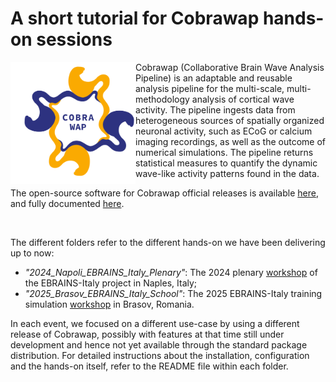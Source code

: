 # A short tutorial for Cobrawap hands-on sessions

<img src="https://github.com/APE-group/hands_on_cobrawap/blob/main/doc/images/cobrawap_logo.png" align="left" width="200px">

Cobrawap (Collaborative Brain Wave Analysis Pipeline) is an adaptable and reusable analysis pipeline for the multi-scale, multi-methodology analysis of cortical wave activity. The pipeline ingests data from heterogeneous sources of spatially organized neuronal activity, such as ECoG or calcium imaging recordings, as well as the outcome of numerical simulations. The pipeline returns statistical measures to quantify the dynamic wave-like activity patterns found in the data.

The open-source software for Cobrawap official releases is available [here](https://github.com/NeuralEnsemble/cobrawap), and fully documented [here](https://cobrawap.readthedocs.io).

<br/>

The different folders refer to the different hands-on we have been delivering up to now:
- *"2024_Napoli_EBRAINS_Italy_Plenary"*: The 2024 plenary [workshop](https://www.fuorirottaeventi.com/ebrains-napoli) of the EBRAINS-Italy project in Naples, Italy;
- *"2025_Brasov_EBRAINS_Italy_School"*: The 2025 EBRAINS-Italy training simulation [workshop](https://conf.snn.ro/ebrains) in Brasov, Romania.

In each event, we focused on a different use-case by using a different release of Cobrawap, possibly with features at that time still under development and hence not yet available through the standard package distribution. For detailed instructions about the installation, configuration and the hands-on itself, refer to the README file within each folder.
